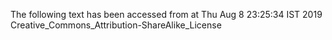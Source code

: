 The following text has been accessed from at Thu Aug 8 23:25:34 IST 2019
Creative_Commons_Attribution-ShareAlike_License
